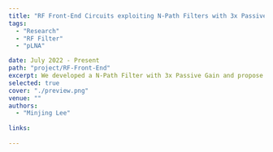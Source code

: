 ```yaml
---
title: "RF Front-End Circuits exploiting N-Path Filters with 3x Passive Gain"
tags: 
  - "Research"
  - "RF Filter"
  - "pLNA"

date: July 2022 - Present
path: "project/RF-Front-End"
excerpt: We developed a N-Path Filter with 3x Passive Gain and propose a passive LNA by cascoding 3x Gain N-Path Filters to replace conventional transformer, which occupied less chip area than prior arts(To be taped out with 55nm CMOS Technology and measured). A gain-boosted high oreder N-Path filter was also proposed.
selected: true
cover: "./preview.png"
venue: ""
authors:
  - "Minjing Lee"
  
links:
  
---
```




<!-- ## Title 1 -->

<!-- ### Preview

[Preview](./preview.png) -->

<!-- ### Website

[Github](https://github.com/joint-online-judge)

## Title 2

## Title 3

## Title 4 -->
